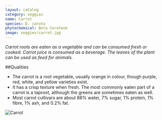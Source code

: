 ```yaml
---
layout: catalog
category: veggies
name: Carrot
species: D. carota
phytochemical: Beta Carotene
image: veggies/carrot.jpg
---
```


*Carrot roots are eaten as a vegetable and can be consumed fresh or cooked. Carrot juice is consumed as a beverage. The leaves of the plant can be used as feed for animals.*

##Qualities 
 
- The carrot is a root vegetable, usually orange in colour, though purple, red, white, and yellow varieties exist.
- It has a crisp texture when fresh. The most commonly eaten part of a carrot is a taproot, although the greens are sometimes eaten as well.
- Most carrot cultivars are about 88% water, 7% sugar, 1% protein, 1% fibre, 1% ash, and 0.2% fat.

![Carrot](http://upload.wikimedia.org/wikipedia/commons/3/32/Carrots_of_many_colors.jpg)
